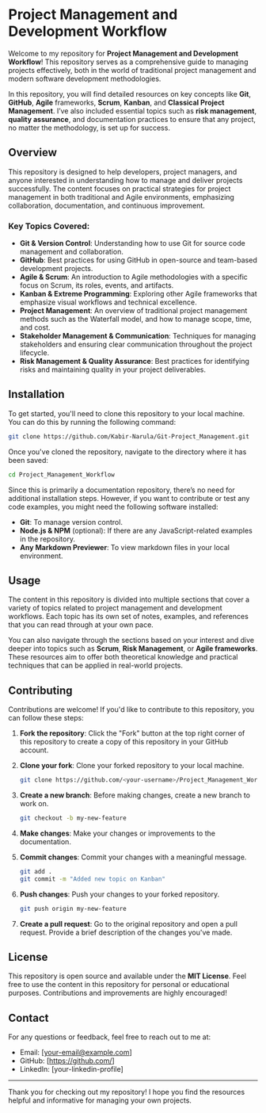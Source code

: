 
# Project Management and Development Workflow

Welcome to my repository for **Project Management and Development Workflow**! This repository serves as a comprehensive guide to managing projects effectively, both in the world of traditional project management and modern software development methodologies.

In this repository, you will find detailed resources on key concepts like **Git**, **GitHub**, **Agile** frameworks, **Scrum**, **Kanban**, and **Classical Project Management**. I’ve also included essential topics such as **risk management**, **quality assurance**, and documentation practices to ensure that any project, no matter the methodology, is set up for success.

## Overview

This repository is designed to help developers, project managers, and anyone interested in understanding how to manage and deliver projects successfully. The content focuses on practical strategies for project management in both traditional and Agile environments, emphasizing collaboration, documentation, and continuous improvement.

### Key Topics Covered:

- **Git & Version Control**: Understanding how to use Git for source code management and collaboration.
- **GitHub**: Best practices for using GitHub in open-source and team-based development projects.
- **Agile & Scrum**: An introduction to Agile methodologies with a specific focus on Scrum, its roles, events, and artifacts.
- **Kanban & Extreme Programming**: Exploring other Agile frameworks that emphasize visual workflows and technical excellence.
- **Project Management**: An overview of traditional project management methods such as the Waterfall model, and how to manage scope, time, and cost.
- **Stakeholder Management & Communication**: Techniques for managing stakeholders and ensuring clear communication throughout the project lifecycle.
- **Risk Management & Quality Assurance**: Best practices for identifying risks and maintaining quality in your project deliverables.

## Installation

To get started, you'll need to clone this repository to your local machine. You can do this by running the following command:

```bash
git clone https://github.com/Kabir-Narula/Git-Project_Management.git
```

Once you've cloned the repository, navigate to the directory where it has been saved:

```bash
cd Project_Management_Workflow
```

Since this is primarily a documentation repository, there’s no need for additional installation steps. However, if you want to contribute or test any code examples, you might need the following software installed:

- **Git**: To manage version control.
- **Node.js & NPM** (optional): If there are any JavaScript-related examples in the repository.
- **Any Markdown Previewer**: To view markdown files in your local environment.

## Usage

The content in this repository is divided into multiple sections that cover a variety of topics related to project management and development workflows. Each topic has its own set of notes, examples, and references that you can read through at your own pace.

You can also navigate through the sections based on your interest and dive deeper into topics such as **Scrum**, **Risk Management**, or **Agile frameworks**. These resources aim to offer both theoretical knowledge and practical techniques that can be applied in real-world projects.

## Contributing

Contributions are welcome! If you'd like to contribute to this repository, you can follow these steps:

1. **Fork the repository**: Click the "Fork" button at the top right corner of this repository to create a copy of this repository in your GitHub account.
2. **Clone your fork**: Clone your forked repository to your local machine.
   
   ```bash
   git clone https://github.com/<your-username>/Project_Management_Workflow.git
   ```

3. **Create a new branch**: Before making changes, create a new branch to work on.

   ```bash
   git checkout -b my-new-feature
   ```

4. **Make changes**: Make your changes or improvements to the documentation.

5. **Commit changes**: Commit your changes with a meaningful message.

   ```bash
   git add .
   git commit -m "Added new topic on Kanban"
   ```

6. **Push changes**: Push your changes to your forked repository.

   ```bash
   git push origin my-new-feature
   ```

7. **Create a pull request**: Go to the original repository and open a pull request. Provide a brief description of the changes you've made.

## License

This repository is open source and available under the **MIT License**. Feel free to use the content in this repository for personal or educational purposes. Contributions and improvements are highly encouraged!

## Contact

For any questions or feedback, feel free to reach out to me at:

- Email: [your-email@example.com]
- GitHub: [https://github.com/<your-username>]
- LinkedIn: [your-linkedin-profile]

---

Thank you for checking out my repository! I hope you find the resources helpful and informative for managing your own projects.
